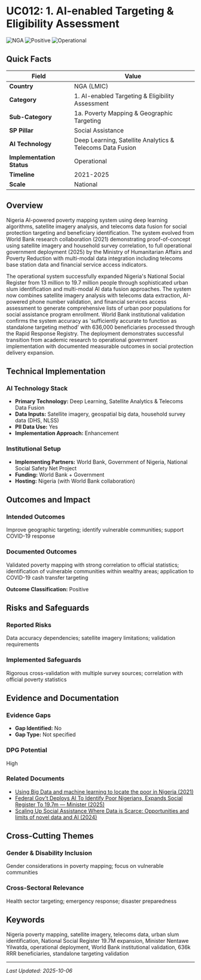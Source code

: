 # UC012: 1. AI-enabled Targeting & Eligibility Assessment

![NGA](https://img.shields.io/badge/NGA-green) ![Positive](https://img.shields.io/badge/Positive-blue) ![Operational](https://img.shields.io/badge/Operational-orange)

## Quick Facts

| Field | Value |
|-------|-------|
| **Country** | NGA (LMIC) |
| **Category** | 1. AI-enabled Targeting & Eligibility Assessment |
| **Sub-Category** | 1a. Poverty Mapping & Geographic Targeting |
| **SP Pillar** | Social Assistance |
| **AI Technology** | Deep Learning, Satellite Analytics & Telecoms Data Fusion |
| **Implementation Status** | Operational |
| **Timeline** | 2021-2025 |
| **Scale** | National |

## Overview

Nigeria AI-powered poverty mapping system using deep learning algorithms, satellite imagery analysis, and telecoms data fusion for social protection targeting and beneficiary identification. The system evolved from World Bank research collaboration (2021) demonstrating proof-of-concept using satellite imagery and household survey correlation, to full operational government deployment (2025) by the Ministry of Humanitarian Affairs and Poverty Reduction with multi-modal data integration including telecoms base station data and financial service access indicators.

The operational system successfully expanded Nigeria's National Social Register from 13 million to 19.7 million people through sophisticated urban slum identification and multi-modal AI data fusion approaches. The system now combines satellite imagery analysis with telecoms data extraction, AI-powered phone number validation, and financial services access assessment to generate comprehensive lists of urban poor populations for social assistance program enrollment. World Bank institutional validation confirms the system accuracy as 'sufficiently accurate to function as standalone targeting method' with 636,000 beneficiaries processed through the Rapid Response Registry. The deployment demonstrates successful transition from academic research to operational government implementation with documented measurable outcomes in social protection delivery expansion.

## Technical Implementation

### AI Technology Stack
- **Primary Technology:** Deep Learning, Satellite Analytics & Telecoms Data Fusion
- **Data Inputs:** Satellite imagery, geospatial big data, household survey data (DHS, NLSS)
- **PII Data Use:** Yes
- **Implementation Approach:** Enhancement

### Institutional Setup
- **Implementing Partners:** World Bank, Government of Nigeria, National Social Safety Net Project
- **Funding:** World Bank + Government
- **Hosting:** Nigeria (with World Bank collaboration)

## Outcomes and Impact

### Intended Outcomes
Improve geographic targeting; identify vulnerable communities; support COVID-19 response

### Documented Outcomes
Validated poverty mapping with strong correlation to official statistics; identification of vulnerable communities within wealthy areas; application to COVID-19 cash transfer targeting

**Outcome Classification:** Positive

## Risks and Safeguards

### Reported Risks
Data accuracy dependencies; satellite imagery limitations; validation requirements

### Implemented Safeguards
Rigorous cross-validation with multiple survey sources; correlation with official poverty statistics

## Evidence and Documentation

### Evidence Gaps
- **Gap Identified:** No
- **Gap Type:** Not specified

### DPG Potential
High


### Related Documents

- [Using Big Data and machine learning to locate the poor in Nigeria (2021)](../../documents/policy-institutional-reports/D011.md)
- [Federal Gov't Deploys AI To Identify Poor Nigerians, Expands Social Register To 19.7m — Minister (2025)](../../documents/media-news/D012.md)
- [Scaling Up Social Assistance Where Data is Scarce: Opportunities and limits of novel data and AI (2024)](../../documents/policy-institutional-reports/D013.md)

## Cross-Cutting Themes

### Gender & Disability Inclusion
Gender considerations in poverty mapping; focus on vulnerable communities

### Cross-Sectoral Relevance
Health sector targeting; emergency response; disaster preparedness


## Keywords
Nigeria poverty mapping, satellite imagery, telecoms data, urban slum identification, National Social Register 19.7M expansion, Minister Nentawe Yilwatda, operational deployment, World Bank institutional validation, 636k RRR beneficiaries, standalone targeting validation

---
*Last Updated: 2025-10-06*

